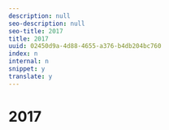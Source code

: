 ```yaml
---
description: null
seo-description: null
seo-title: 2017
title: 2017
uuid: 02450d9a-4d88-4655-a376-b4db204bc760
index: n
internal: n
snippet: y
translate: y
---
```


# 2017


